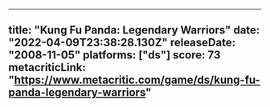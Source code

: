 
---
title: "Kung Fu Panda: Legendary Warriors"
date: "2022-04-09T23:38:28.130Z"
releaseDate: "2008-11-05"
platforms: ["ds"]
score: 73
metacriticLink: "https://www.metacritic.com/game/ds/kung-fu-panda-legendary-warriors"
---
